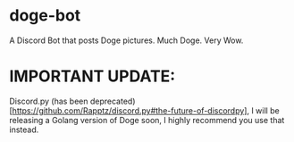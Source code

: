 # doge-bot
A Discord Bot that posts Doge pictures. Much Doge. Very Wow.
# IMPORTANT UPDATE:
Discord.py (has been deprecated)[https://github.com/Rapptz/discord.py#the-future-of-discordpy], I will be releasing a Golang version of Doge soon, I highly recommend you use that instead.
